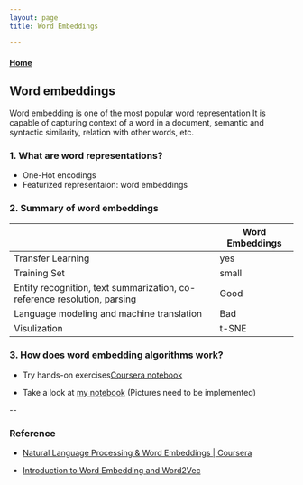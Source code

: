 ```yaml
---
layout: page
title: Word Embeddings

---
```


####  [Home](https://dujm.github.io/)

## Word embeddings
Word embedding is one of the most popular word representation It is capable of capturing context of a word in a document, semantic and syntactic similarity, relation with other words, etc.

### 1. What are word representations?
  * One-Hot encodings
  * Featurized representaion: word embeddings


### 2. Summary of word embeddings
|   | Word Embeddings   |  
|---|---|
| Transfer Learning |  yes    |
| Training Set |  small  |  
|Entity recognition, text summarization, co-reference resolution, parsing   |Good  |   
| Language modeling and machine translation    | Bad |   
| Visulization   | t-SNE|    |


### 3. How does word embedding algorithms work?
  * Try hands-on exercises[Coursera notebook](https://github.com/dujm/DS_Sequence_Models/blob/master/notebooks/Finished/w2_Operations%2Bon%2Bword%2Bvectors%2B-%2Bv2_DJ.ipynb)

  * Take a look at [my notebook](https://github.com/dujm/DS_Sequence_Models/tree/master/notebooks/Finished)
(Pictures need to be implemented)


--

### Reference
  * [Natural Language Processing & Word Embeddings | Coursera](https://www.coursera.org/learn/nlp-sequence-models/home/week/2)

  * [Introduction to Word Embedding and Word2Vec](https://towardsdatascience.com/introduction-to-word-embedding-and-word2vec-652d0c2060fa)
